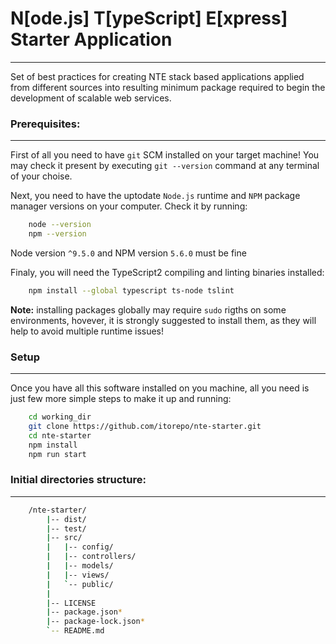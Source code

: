 # N[ode.js] T[ypeScript] E[xpress] Starter Application
----

Set of best practices for creating NTE stack based applications applied from different sources into resulting minimum package required to begin the development of scalable web services.

### Prerequisites:
----

First of all you need to have `git` SCM installed on your target machine!
You may check it present by executing `git --version` command at any terminal of your choise.

Next, you need to have the uptodate `Node.js` runtime and `NPM` package manager versions on your computer. 
Check it by running:
````bash
	node --version
	npm --version
````
Node version `^9.5.0` and NPM version `5.6.0` must be fine


Finaly, you will need the TypeScript2 compiling and linting binaries installed:
````bash
	npm install --global typescript ts-node tslint
````

**Note:** installing packages globally may require `sudo` rigths on some environments, hovever,
it is strongly suggested to install them, as they will help to avoid multiple runtime issues!

### Setup
----

Once you have all this software installed on you machine, all you need is just few more simple steps
to make it up and running:
````bash
	cd working_dir
	git clone https://github.com/itorepo/nte-starter.git
	cd nte-starter
	npm install
	npm run start
````

### Initial directories structure:
----

````bash
	/nte-starter/
		|-- dist/
		|-- test/
		|-- src/
		|	|-- config/
		|	|-- controllers/
		|	|-- models/
		|	|-- views/
		|	`-- public/
		|
		|-- LICENSE
		|-- package.json*
		|-- package-lock.json*
		`-- README.md
````

